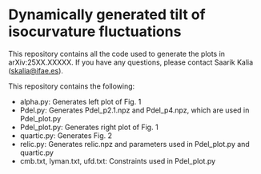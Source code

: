 # Dynamically generated tilt of isocurvature fluctuations

This repository contains all the code used to generate the plots in arXiv:25XX.XXXXX.  If you have any questions, please contact Saarik Kalia (skalia@ifae.es).

This repository contains the following:
- alpha.py: Generates left plot of Fig. 1
- Pdel.py: Generates Pdel_p2.1.npz and Pdel_p4.npz, which are used in Pdel_plot.py
- Pdel_plot.py: Generates right plot of Fig. 1
- quartic.py: Generates Fig. 2
- relic.py: Generates relic.npz and parameters used in Pdel_plot.py and quartic.py
- cmb.txt, lyman.txt, ufd.txt: Constraints used in Pdel_plot.py

